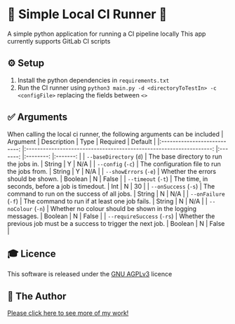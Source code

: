 # 🏃 Simple Local CI Runner 🏃
A simple python application for running a CI pipeline locally
This app currently supports GitLab CI scripts

## ⚙️ Setup
1. Install the python dependencies in `requirements.txt`
2. Run the CI runner using `python3 main.py -d <directoryToTestIn> -c <configFile>` replacing the fields between `<>`

## ✅ Arguments
When calling the local ci runner, the following arguments can be included
|         Argument          	|                   Description                             	        |   Type  	| Required 	| Default 	|
|:---------------------------:	|:------------------------------------------------------------------:	|:-------:	|:--------:	|:-------:	|
| `--baseDirectory` (`d`)   	|      The base directory to run the jobs in.               	        |  String 	|     Y    	|   N/A   	|
|    `--config` (`-c`)      	|   The configuration file to run the jobs from.            	        |  String 	|     Y    	|   N/A   	|
|  `--showErrors` (`-e`)  	    |       Whether the errors should be shown.             	            | Boolean 	|     N    	|  False  	|
|    `--timeout` (`-t`)     	| The time, in seconds, before a job is timedout.              	        |   Int   	|     N    	|    30   	|
|   `--onSuccess` (`-s`)    	|  The command to run on the success of all jobs.            	        |  String 	|     N    	|   N/A   	|
|   `--onFailure` (`-f`)    	|  The command to run if at least one job fails.    	                |  String 	|     N    	|   N/A   	|
|   `--noColour` (`-n`)     	|  Whether no colour should be shown in the logging messages.       	|  Boolean 	|     N    	|  False   	|
|   `--requireSuccess` (`-rs`)  |  Whether the previous job must be a success to trigger the next job.  |  Boolean 	|     N    	|  False   	|

## 🎓 Licence
This software is released under the [GNU AGPLv3](LICENSE) licence

## 👨 The Author
[Please click here to see more of my work!](https://tomstowe.co.uk)
